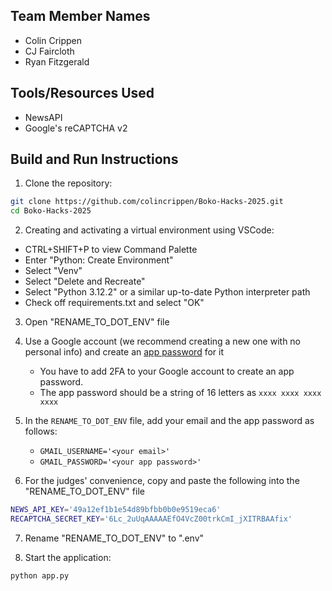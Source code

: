 ## Team Member Names
- Colin Crippen
- CJ Faircloth
- Ryan Fitzgerald

## Tools/Resources Used
- NewsAPI
- Google's reCAPTCHA v2

## Build and Run Instructions
1. Clone the repository:
```bash
git clone https://github.com/colincrippen/Boko-Hacks-2025.git
cd Boko-Hacks-2025
```

2. Creating and activating a virtual environment using VSCode:
- CTRL+SHIFT+P to view Command Palette
- Enter "Python: Create Environment"
- Select "Venv"
- Select "Delete and Recreate"
- Select "Python 3.12.2" or a similar up-to-date Python interpreter path
- Check off requirements.txt and select "OK"

3. Open "RENAME_TO_DOT_ENV" file

4. Use a Google account (we recommend creating a new one with no personal info) and create an [app password](https://myaccount.google.com/apppasswords) for it
    - You have to add 2FA to your Google account to create an app password.
    - The app password should be a string of 16 letters as `xxxx xxxx xxxx xxxx`

5. In the `RENAME_TO_DOT_ENV` file, add your email and the app password as follows:
    - `GMAIL_USERNAME='<your email>'`
    - `GMAIL_PASSWORD='<your app password>'`

6. For the judges' convenience, copy and paste the following into the "RENAME_TO_DOT_ENV" file
```bash
NEWS_API_KEY='49a12ef1b1e54d89bfbb0b0e9519eca6'
RECAPTCHA_SECRET_KEY='6Lc_2uUqAAAAAEfO4VcZ00trkCmI_jXITRBAAfix'
```

7. Rename "RENAME_TO_DOT_ENV" to ".env"

8. Start the application: 
```bash
python app.py
```